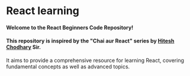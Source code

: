 # React learning

#### Welcome to the React Beginners Code Repository!

#### This repository is inspired by the "Chai aur React" series by [Hitesh Chodhary](https://github.com/hiteshchoudhary) Sir.

It aims to provide a comprehensive resource for learning React, covering fundamental concepts as well as advanced topics.
